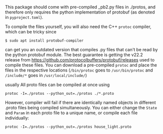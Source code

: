 This package should come with pre-compiled _pb2.py files in ./protos, and therefore only requires the python implementation of protobuf (as denoted in `pyproject.toml`).

To compile the files yourself, you will also need the C++ `protoc` compiler, which can be tricky since
```
$ sudo apt install protobuf-compiler
```
can get you an outdated version that compiles .py files that can't be read by the python protobuf module.
The best guarantee is getting the v22.2 release from https://github.com/protocolbuffers/protobuf/releases used to compile these files.
You can download a pre-compiled `protoc` and place the files in the respective locations (`/bin/protoc` goes to `/usr/bin/protoc` and `/include/*` goes in `/usr/local/include/`)

usually
All proto files can be compiled at once using
```
protoc -I=./protos --python_out=./protos ./*.proto
```

However, compiler will fail if there are identically named objects in different .proto files being compiled simultaneously.
You can either change the `State` and `Param` in each proto file to a unique name, or compile each file individually:
```
protoc -I=./protos --python_out=./protos house_light.proto
```


